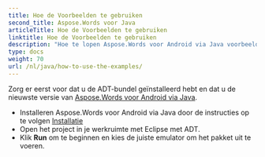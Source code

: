 ```yaml
---
title: Hoe de Voorbeelden te gebruiken
second_title: Aspose.Words voor Java
articleTitle: Hoe de Voorbeelden te gebruiken
linktitle: Hoe de Voorbeelden te gebruiken
description: "Hoe te lopen Aspose.Words voor Android via Java voorbeelden."
type: docs
weight: 70
url: /nl/java/how-to-use-the-examples/
---
```


Zorg er eerst voor dat u de ADT-bundel geïnstalleerd hebt en dat u de nieuwste versie van [Aspose.Words voor Android via Java](https://releases.aspose.com/words/androidjava/).

- Installeren Aspose.Words voor Android via Java door de instructies op te volgen [Installatie](/words/nl/java/installation/)
- Open het project in je werkruimte met Eclipse met ADT.
- Klik **Run** om te beginnen en kies de juiste emulator om het pakket uit te voeren.
